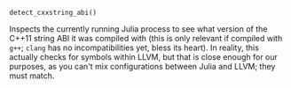```
detect_cxxstring_abi()
```

Inspects the currently running Julia process to see what version of the C++11 string ABI it was compiled with (this is only relevant if compiled with `g++`; `clang` has no incompatibilities yet, bless its heart).  In reality, this actually checks for symbols within LLVM, but that is close enough for our purposes, as you can't mix configurations between Julia and LLVM; they must match.
